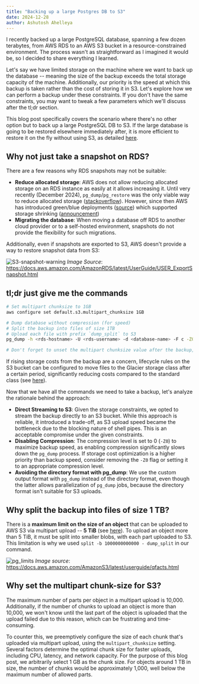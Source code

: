 ```yaml
---
title: "Backing up a large Postgres DB to S3"
date: 2024-12-28
author: Ashutosh Ahelleya
---
```


I recently backed up a large PostgreSQL database, spanning a few dozen terabytes, from AWS RDS to an AWS S3 bucket in a resource-constrained environment. The process wasn't as straightforward as I imagined it would be, so I decided to share everything I learned.

Let's say we have limited storage on the machine where we want to back up the database -- meaning the size of the backup exceeds the total storage capacity of the machine. Additionally, our priority is the speed at which this backup is taken rather than the cost of storing it in S3. Let's explore how we can perform a backup under these constraints. If you don't have the same constraints, you may want to tweak a few parameters which we'll discuss after the tl;dr section.

This blog post specifically covers the scenario where there's no other option but to back up a large PostgreSQL DB to S3. If the large database is going to be restored elsewhere immediately after, it is more efficient to restore it on the fly without using S3, as detailed [here](https://www.linkedin.com/pulse/how-speed-up-pgdump-when-dumping-large-postgres-nikolay-samokhvalov/).

## Why not just take a snapshot on RDS?

There are a few reasons why RDS snapshots may not be suitable:

- **Reduce allocated storage**: AWS does not allow reducing allocated storage on an RDS instance as easily at it allows increasing it. Until very recently (December 2024), `pg_dump`/`pg_restore` was the only viable way to reduce allocated storage ([stackoverflow](https://stackoverflow.com/a/36747127)). However, since then AWS has introduced green/blue deployments ([source](https://aws.amazon.com/blogs/database/shrink-storage-volumes-for-your-rds-databases-and-optimize-your-infrastructure-costs/)) which supported storage shrinking ([announcement](https://aws.amazon.com/about-aws/whats-new/2024/11/amazon-rds-blue-green-deployments-storage-volume-shrink/))
- **Migrating the database**: When moving a database off RDS to another cloud provider or to a self-hosted environment, snapshots do not provide the flexibility for such migrations.

Additionally, even if snapshots are exported to S3, AWS doesn't provide a way to restore snapshot data from S3:

![S3-snapshot-warning](/rds-snapshot-warning.png)
*Image Source*: <https://docs.aws.amazon.com/AmazonRDS/latest/UserGuide/USER_ExportSnapshot.html>

## tl;dr just give me the commands

```bash
# Set multipart chunksize to 1GB
aws configure set default.s3.multipart_chunksize 1GB

# Dump database without compression (for speed)
# Split the backup into files of size 1TB
# Upload each file with prefix `dump_split` to S3
pg_dump -h <rds-hostname> -U <rds-username> -d <database-name> -F c -Z0 | split -b 1000000000000 - dump_split --filter 'aws s3 cp - "s3://<bucket-name>/<path-to-file>/$FILE" --checksum-algorithm CRC'

# Don't forget to unset the multipart chunksize value after the backup, if needed :)
```

If rising storage costs from the backup are a concern, lifecycle rules on the S3 bucket can be configured to move files to the Glacier storage class after a certain period, significantly reducing costs compared to the standard class (see [here](https://aws.amazon.com/s3/pricing/)).

Now that we have all the commands we need to take a backup, let's analyze the rationale behind the approach:

- **Direct Streaming to S3**: Given the storage constraints, we opted to stream the backup directly to an S3 bucket. While this approach is reliable, it introduced a trade-off, as S3 upload speed became the bottleneck due to the blocking nature of shell pipes. This is an acceptable compromise under the given constraints.
- **Disabling Compression**: The compression level is set to 0 (`-Z0`) to maximize backup speed, as enabling compression significantly slows down the `pg_dump` process. If storage cost optimization is a higher priority than backup speed, consider removing the `-Z0` flag or setting it to an appropriate compression level.
- **Avoiding the directory format with pg_dump**: We use the custom output format with `pg_dump` instead of the directory format, even though the latter allows parallelization of `pg_dump` jobs, because the directory format isn't suitable for S3 uploads.

## Why split the backup into files of size 1 TB?

There is a **maximum limit on the size of an object** that can be uploaded to AWS S3 via multipart upload -- **5 TiB** (see [here](https://docs.aws.amazon.com/AmazonS3/latest/userguide/qfacts.html)). To upload an object more than 5 TiB, it must be split into smaller blobs, with each part uploaded to S3. This limitation is why we used `split -b 1000000000000 - dump_split` in our command.

![pg_limits](/s3-limits.png)
*Image source*: <https://docs.aws.amazon.com/AmazonS3/latest/userguide/qfacts.html>

## Why set the multipart chunk-size for S3?

The maximum number of parts per object in a multipart upload is 10,000. Additionally, if the number of chunks to upload an object is more than 10,000, we won't know until the last part of the object is uploaded that the upload failed due to this reason, which can be frustrating and time-consuming.

To counter this, we preemptively configure the size of each chunk that's uploaded via multipart upload, using the `multipart_chunksize` setting. Several factors determine the optimal chunk size for faster uploads, including CPU, latency, and network capacity. For the purpose of this blog post, we arbitrarily select 1 GB as the chunk size. For objects around 1 TB in size, the number of chunks would be approximately 1,000, well below the maximum number of allowed parts.
